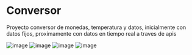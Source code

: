 # Conversor

Proyecto conversor de monedas, temperatura y datos, inicialmente con datos fijos, proximamente con datos en tiempo real a traves de apis


![image](https://github.com/Pablosan1979/Conversor/assets/105828284/90a5266e-4cc7-4db3-80ec-0a825f09b4f5)
![image](https://github.com/Pablosan1979/Conversor/assets/105828284/2778803c-89ba-4772-830e-05d0e765582c)
![image](https://github.com/Pablosan1979/Conversor/assets/105828284/1540bc3c-40de-45c0-b242-50be41cb5141)
![image](https://github.com/Pablosan1979/Conversor/assets/105828284/a3dbc765-d947-4aee-9b89-65bcc414d444)
